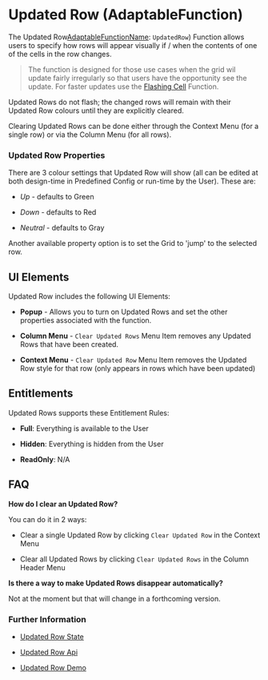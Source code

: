 # Updated Row (AdaptableFunction)

The Updated Row[AdaptableFunctionName](https://api.adaptabletools.com/modules/_src_predefinedconfig_common_types_.html#adaptablefunctionname): `UpdatedRow`) Function allows users to specify how rows will appear visually if / when the contents of one of the cells in the row changes.

> The function is designed for those use cases when the grid wil update fairly irregularly so that users have the opportunity see the update.  For faster updates use the [Flashing Cell](./flashing-cell-function.md) Function.

Updated Rows do not flash; the changed rows will remain with their Updated Row colours until they are explicitly cleared. 

Clearing Updated Rows can be done either through the Context Menu (for a single row) or via the Column Menu (for all rows).

### Updated Row Properties

There are 3 colour settings that Updated Row will show (all can be edited at both design-time in Predefined Config or run-time by the User).  These are:

- *Up* - defaults to Green

- *Down* - defaults to Red

- *Neutral* - defaults to Gray

Another available property option is to set the Grid to 'jump' to the selected row.

## UI Elements

Updated Row includes the following UI Elements:

- **Popup** - Allows you to turn on Updated Rows and set the other properties associated with the function.

- **Column Menu** - `Clear Updated Rows` Menu Item removes any Updated Rows that have been created.

- **Context Menu** - `Clear Updated Row` Menu Item removes the Updated Row style for that row (only appears in rows which have been updated) 

## Entitlements

Updated Rows supports these Entitlement Rules:

- **Full**: Everything is available to the User

- **Hidden**: Everything is hidden from the User

- **ReadOnly**: N/A

## FAQ

**How do I clear an Updated Row?**

You can do it in 2 ways:

- Clear a single Updated Row by clicking `Clear Updated Row` in the Context Menu

- Clear all Updated Rows by clicking `Clear Updated Rows` in the Column Header Menu

**Is there a way to make Updated Rows disappear automatically?**

Not at the moment but that will change in a forthcoming version.

### Further Information

- [Updated Row State](https://api.adaptabletools.com/interfaces/_src_predefinedconfig_updatedrowstate_.updatedrowstate.html)

- [Updated Row Api](https://api.adaptabletools.com/interfaces/_src_api_updatedrowapi_.updatedrowapi.html)

- [Updated Row Demo](https://demo.adaptabletools.com/style/aggridupdatedrowsdemo)

